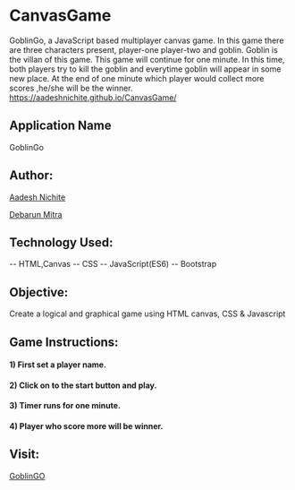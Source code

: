 # CanvasGame

GoblinGo, a JavaScript based multiplayer canvas game. In this game there are three characters present, player-one player-two and goblin. Goblin is the villan of this game. This game will continue for one minute. In this time, both players try to kill the goblin and everytime goblin will appear in some new place. At the end of one minute which player would collect more scores ,he/she will be the winner.  
https://aadeshnichite.github.io/CanvasGame/

## Application Name
GoblinGo

## Author:

[Aadesh Nichite](https://github.com/AadeshNichite)

[Debarun Mitra](https://github.com/DebarunMitra)

## Technology Used:

-- HTML,Canvas
-- CSS
-- JavaScript(ES6)
-- Bootstrap

## Objective:

Create a logical and graphical game using HTML canvas, CSS & Javascript

## Game Instructions:

#### 1) First set a player name.
#### 2) Click on to the start button and play.
#### 3) Timer runs for one minute.
#### 4) Player who score more will be winner.

## Visit:
[GoblinGO](https://aadeshnichite.github.io/CanvasGame/)
